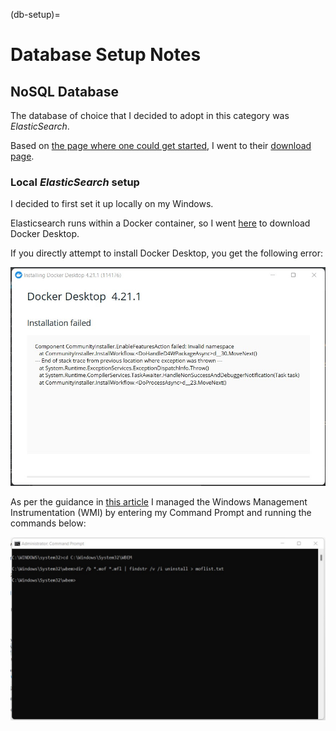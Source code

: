 (db-setup)=
# Database Setup Notes

## NoSQL Database

The database of choice that I decided to adopt in this category was *ElasticSearch*.

Based on [the page where one could get started](https://www.elastic.co/webinars/getting-started-elasticsearch?baymax=default&elektra=docs&storm=top-video),
I went to their [download page](https://www.elastic.co/downloads/elasticsearch).

### Local *ElasticSearch* setup
I decided to first set it up locally on my Windows.

Elasticsearch runs within a Docker container, so I went [here](https://www.docker.com/products/docker-desktop/)
to download Docker Desktop.

If you directly attempt to install Docker Desktop, you get the following error:

![Docker error](../images/docker-error.jpg)

As per the guidance in [this article](https://stackoverflow.com/questions/71095210/installing-docker-desktop-4-5-0-failed-componet-communityinstaller-enablefeatur)
I managed the Windows Management Instrumentation (WMI) by entering my Command Prompt and running the commands below:

![WMI commands](../images/WMI-commands.jpg)

